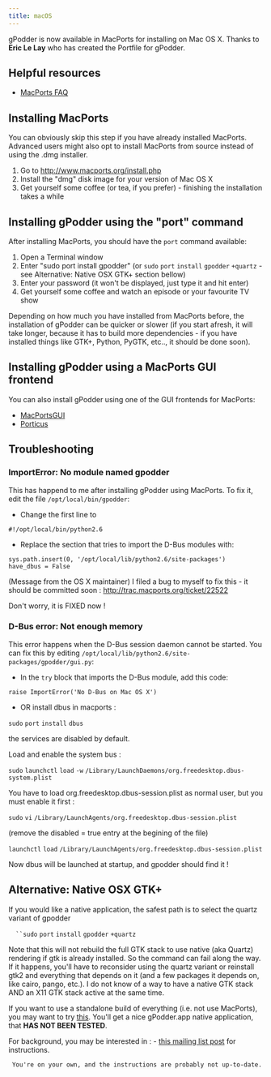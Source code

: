 ```yaml
---
title: macOS
---
```


gPodder is now available in MacPorts for installing on Mac OS X. Thanks to **Eric Le Lay** who has created the Portfile for gPodder.

Helpful resources
-----------------

-   [MacPorts FAQ](http://trac.macports.org/wiki/FAQ)

Installing MacPorts
-------------------

You can obviously skip this step if you have already installed MacPorts. Advanced users might also opt to install MacPorts from source instead of using the .dmg installer.

1.  Go to <http://www.macports.org/install.php>
2.  Install the "dmg" disk image for your version of Mac OS X
3.  Get yourself some coffee (or tea, if you prefer) - finishing the installation takes a while

Installing gPodder using the "port" command
-------------------------------------------

After installing MacPorts, you should have the `port` command available:

1.  Open a Terminal window
2.  Enter "sudo port install gpodder" (or `sudo` `port` `install` `gpodder` `+quartz` - see Alternative: Native OSX GTK+ section bellow)
3.  Enter your password (it won't be displayed, just type it and hit enter)
4.  Get yourself some coffee and watch an episode or your favourite TV show

Depending on how much you have installed from MacPorts before, the installation of gPodder can be quicker or slower (if you start afresh, it will take longer, because it has to build more dependencies - if you have installed things like GTK+, Python, PyGTK, etc.., it should be done soon).

Installing gPodder using a MacPorts GUI frontend
------------------------------------------------

You can also install gPodder using one of the GUI frontends for MacPorts:

-   [MacPortsGUI](http://trac.macports.org/wiki/MacPortsGUI)
-   [Porticus](http://porticus.alittledrop.com/)

Troubleshooting
---------------

### ImportError: No module named gpodder

This has happend to me after installing gPodder using MacPorts. To fix it, edit the file `/opt/local/bin/gpodder`:

-   Change the first line to

`#!/opt/local/bin/python2.6`

-   Replace the section that tries to import the D-Bus modules with:

`sys.path.insert(0, '/opt/local/lib/python2.6/site-packages')`
`have_dbus = False`

(Message from the OS X maintainer) I filed a bug to myself to fix this - it should be committed soon : <http://trac.macports.org/ticket/22522>

Don't worry, it is FIXED now !

### D-Bus error: Not enough memory

This error happens when the D-Bus session daemon cannot be started. You can fix this by editing `/opt/local/lib/python2.6/site-packages/gpodder/gui.py`:

-   In the `try` block that imports the D-Bus module, add this code:

`raise ImportError('No D-Bus on Mac OS X')`

-   OR install dbus in macports :

`sudo` `port` `install` `dbus`

the services are disabled by default.

Load and enable the system bus :

`sudo` `launchctl` `load` `-w` `/Library/LaunchDaemons/org.freedesktop.dbus-system.plist`

You have to load org.freedesktop.dbus-session.plist as normal user, but you must enable it first :

`sudo` `vi` `/Library/LaunchAgents/org.freedesktop.dbus-session.plist`

(remove the disabled = true entry at the begining of the file)

`launchctl` `load` `/Library/LaunchAgents/org.freedesktop.dbus-session.plist`

Now dbus will be launched at startup, and gpodder should find it !

Alternative: Native OSX GTK+
----------------------------

If you would like a native application, the safest path is to select the quartz variant of gpodder

`  ``sudo` `port` `install` `gpodder` `+quartz`

Note that this will not rebuild the full GTK stack to use native (aka Quartz) rendering if gtk is already installed. So the command can fail along the way. If it happens, you'll have to reconsider using the quartz variant or reinstall gtk2 and everything that depends on it (and a few packages it depends on, like cairo, pango, etc.). I do not know of a way to have a native GTK stack AND an X11 GTK stack active at the same time.

If you want to use a standalone build of everything (i.e. not use MacPorts), you may want to try [this](https://github.com/elelay/gpoder-osx-bundle/wiki/Using). You'll get a nice gPodder.app native application, that **HAS NOT BEEN TESTED**.

For background, you may be interested in : - [this mailing list post](http://www.freelists.org/post/gpodder/HOWTO-Run-gPodder-in-Mac-OS-X) for instructions.

` You're on your own, and the instructions are probably not up-to-date.`
